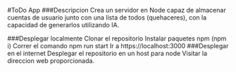 #ToDo App
###Descripcion
Crea un servidor en Node capaz de almacenar cuentas de usuario junto con una lista de todos (quehaceres), con la capacidad de generarlos utilizando IA.

###Desplegar localmente
Clonar el repositorio
Instalar paquetes npm (npm i)
Correr el comando npm run start
Ir a https://localhost:3000
###Desplegar en el internet
Desplegar el repositorio en un host para node
Visitar la direccion web proporcionada.
